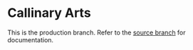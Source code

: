 # Callinary Arts
This is the production branch. Refer to the [source branch](https://github.com/allinallin/allinallin.github.io/tree/src) for documentation.
